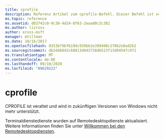```yaml
---
title: cprofile
description: Referenz Artikel zum cprofile-Befehl. Dieser Befehl ist veraltet und wird in zukünftigen Versionen von Windows nicht mehr unterstützt.
ms.topic: reference
ms.assetid: d83742c0-9c38-4d24-8f63-2eaad0c3c382
ms.author: lizross
author: eross-msft
manager: mtillman
ms.date: 10/16/2017
ms.openlocfilehash: 0353bf9bf619dc939bb2e399498c27862e8ad2b2
ms.sourcegitcommit: db2d46842c68813d043738d6523f13d8454fc972
ms.translationtype: MT
ms.contentlocale: de-DE
ms.lasthandoff: 09/10/2020
ms.locfileid: "89629222"
---
```

# <a name="cprofile"></a>cprofile

CPROFILE ist veraltet und wird in zukünftigen Versionen von Windows nicht mehr unterstützt.

Terminaldienstedienste wurden auf Remotedesktopdienste aktualisiert. Weitere Informationen finden Sie unter [Willkommen bei den Remotedesktopdiensten](../../remote/remote-desktop-services/welcome-to-rds.md).
